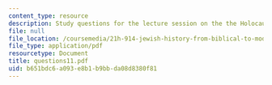 ```yaml
---
content_type: resource
description: Study questions for the lecture session on the the Holocaust.
file: null
file_location: /coursemedia/21h-914-jewish-history-from-biblical-to-modern-times-fall-2007/b651bdc6a093e8b1b9bbda08d8380f81_questions11.pdf
file_type: application/pdf
resourcetype: Document
title: questions11.pdf
uid: b651bdc6-a093-e8b1-b9bb-da08d8380f81
---
```

